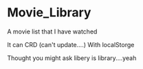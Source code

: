 # Movie_Library

A movie list that I have watched

It can CRD (can't update....) With localStorge

Thought you might ask libery is library....yeah
